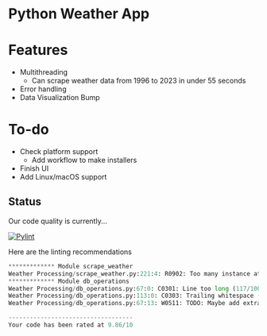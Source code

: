 # Python Weather App

# Features
- Multithreading
  - Can scrape weather data from 1996 to 2023 in under 55 seconds
- Error handling
- Data Visualization
Bump
# To-do
- Check platform support
  - Add workflow to make installers
- Finish UI
- Add Linux/macOS support 

## Status


Our code quality is currently...

[![Pylint](https://github.com/tadghh/PythonWeatherApp/actions/workflows/pylint.yml/badge.svg?branch=main&event=push)](https://github.com/tadghh/PythonWeatherApp/actions/workflows/pylint.yml)

Here are the linting recommendations
```python
************* Module scrape_weather
Weather Processing/scrape_weather.py:221:4: R0902: Too many instance attributes (10/7) (too-many-instance-attributes)
************* Module db_operations
Weather Processing/db_operations.py:67:0: C0301: Line too long (117/100) (line-too-long)
Weather Processing/db_operations.py:113:0: C0303: Trailing whitespace (trailing-whitespace)
Weather Processing/db_operations.py:67:13: W0511: TODO: Maybe add extra validation just in-case someone forgets to validate before calling this function. (fixme)

-----------------------------------
Your code has been rated at 9.86/10

```
